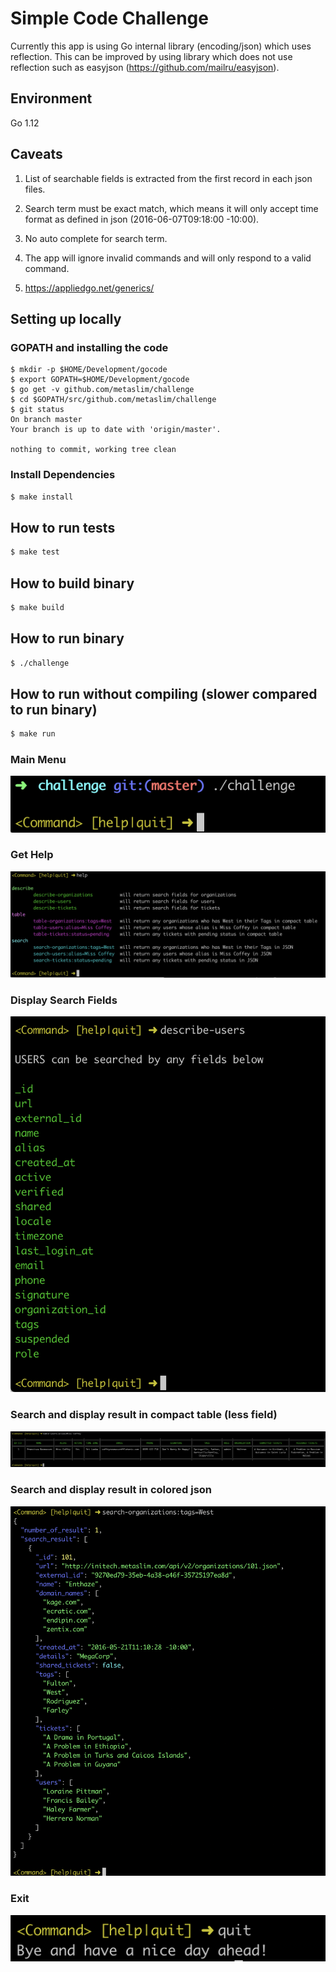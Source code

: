 # Simple Code Challenge

Currently this app is using Go internal library (encoding/json) which uses reflection. This can be improved by using library which does not use reflection such as easyjson (https://github.com/mailru/easyjson). 

## Environment

Go 1.12

## Caveats

1. List of searchable fields is extracted from the first record in each json files.

2. Search term must be exact match, which means it will only accept time format as defined in json (2016-06-07T09:18:00 -10:00).

3. No auto complete for search term.

4. The app will ignore invalid commands and will only respond to a valid command.

5. https://appliedgo.net/generics/

## Setting up locally

### GOPATH and installing the code
```
$ mkdir -p $HOME/Development/gocode
$ export GOPATH=$HOME/Development/gocode
$ go get -v github.com/metaslim/challenge
$ cd $GOPATH/src/github.com/metaslim/challenge
$ git status
On branch master
Your branch is up to date with 'origin/master'.

nothing to commit, working tree clean
```

### Install Dependencies
```sh
$ make install
```

## How to run tests

```sh
$ make test

```

## How to build binary

```sh
$ make build
```

## How to run binary

```sh
$ ./challenge
```

## How to run without compiling (slower compared to run binary)

```sh
$ make run
```

### Main Menu
![Search menu](images/readme/color-menu.png)

### Get Help
![Help](images/readme/color-help.png)

### Display Search Fields
![Display search field](images/readme/color-field.png)

### Search and display result in compact table (less field)
![Display search result in compact table](images/readme/color-table.png)

### Search and display result in colored json
![Display search result in colored json](images/readme/color-json.png)

### Exit
![Quit](images/readme/color-quit.png)
